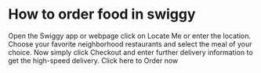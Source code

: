 # How to order food in swiggy
Open the Swiggy app or webpage 
click on Locate Me or enter the location.
Choose your favorite neighborhood restaurants and select the meal of your choice.
Now simply click Checkout and enter further delivery information to get the high-speed delivery.
Click here to Order now
